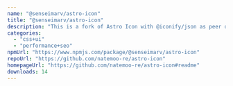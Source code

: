 ```yaml
---
name: "@senseimarv/astro-icon"
title: "@senseimarv/astro-icon"
description: "This is a fork of Astro Icon with @iconify/json as peer dependency."
categories:
  - "css+ui"
  - "performance+seo"
npmUrl: "https://www.npmjs.com/package/@senseimarv/astro-icon"
repoUrl: "https://github.com/natemoo-re/astro-icon"
homepageUrl: "https://github.com/natemoo-re/astro-icon#readme"
downloads: 14
---
```

